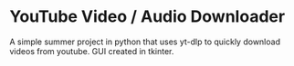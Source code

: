 # YouTube Video / Audio Downloader
A simple summer project in python that uses yt-dlp to quickly download videos from youtube. GUI created in tkinter. 
